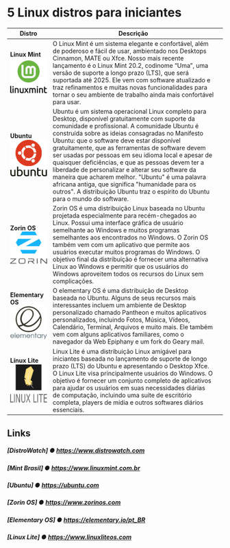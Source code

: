 # 5 Linux distros para iniciantes
 




| Distro        | Descrição                                                                                                                                                                                                                                                                                                                                                                  |   |
|---------------|------------------------------------------------------------------------------------------------------------------------------------------------------------------------------------------------------------------------------------------------------------------------------------------------------------------------------------------------------------------------------|---|
|**Linux Mint**  [![](assets/images/mint-logo.png "Linux Mint Logo")](	https://linuxmint.com/)  | O Linux Mint é um sistema elegante e confortável, além de poderoso e fácil de usar, ambientado nos Desktops Cinnamon, MATE ou Xfce. Nosso mais recente lançamento é o Linux Mint 20.2, codinome “Uma”, uma versão de suporte a longo prazo (LTS), que será suportada até 2025. Ele vem com software atualizado e traz refinamentos e muitas novas funcionalidades para tornar o seu ambiente de trabalho ainda mais confortável para usar. |   |
| **Ubuntu**     [![](assets/images/ubuntu-logo.png "Ubuntu Logo")](https://www.ubuntu.com/)   | Ubuntu é um sistema operacional Linux completo para Desktop, disponível gratuitamente com suporte da comunidade e profissional. A comunidade Ubuntu é construída sobre as ideias consagradas no Manifesto Ubuntu: que o software deve estar disponível gratuitamente, que as ferramentas de software devem ser usadas por pessoas em seu idioma local e apesar de quaisquer deficiências, e que as pessoas devem ter a liberdade de personalizar e alterar seu software da maneira que acharem melhor. "Ubuntu" é uma palavra africana antiga, que significa "humanidade para os outros". A distribuição Ubuntu traz o espírito do Ubuntu para o mundo do software. |   |
| **Zorin OS**   [![](assets/images/zorin-logo.png "Zorin OS Logo")](https://www.zorinos.com/)   | Zorin OS é uma distribuição Linux baseada no Ubuntu projetada especialmente para recém-chegados ao Linux. Possui uma interface gráfica de usuário semelhante ao Windows e muitos programas semelhantes aos encontrados no Windows. O Zorin OS também vem com um aplicativo que permite aos usuários executar muitos programas do Windows. O objetivo final da distribuição é fornecer uma alternativa Linux ao Windows e permitir que os usuários do Windows aproveitem todos os recursos do Linux sem complicações. |   |
| **Elementary OS** [![](assets/images/elementary-logo.png "Elementary OS Logo")](	https://elementary.io/)  | O elementary OS é uma distribuição de Desktop baseada no Ubuntu. Alguns de seus recursos mais interessantes incluem um ambiente de Desktop personalizado chamado Pantheon e muitos aplicativos personalizados, incluindo Fotos, Música, Vídeos, Calendário, Terminal, Arquivos e muito mais. Ele também vem com alguns aplicativos familiares, como o navegador da Web Epiphany e um fork do Geary mail. |   |
| **Linux Lite**  [![](assets/images/lite-logo.png "Linux Lite Logo")](https://www.linuxliteos.com/)  | Linux Lite é uma distribuição Linux amigável para iniciantes baseada no lançamento de suporte de longo prazo (LTS) do Ubuntu e apresentando o Desktop Xfce. O Linux Lite visa principalmente usuários do Windows. O objetivo é fornecer um conjunto completo de aplicativos para ajudar os usuários em suas necessidades diárias de computação, incluindo uma suíte de escritório completa, players de mídia e outros softwares diários essenciais. |   |


## Links

##### [DistroWatch] ● https://www.distrowatch.com
##### [Mint Brasil] ● https://www.linuxmint.com.br
##### [Ubuntu] ● https://ubuntu.com
##### [Zorin OS] ● https://www.zorinos.com
##### [Elementary OS] ● https://elementary.io/pt_BR
##### [Linux Lite] ● https://www.linuxliteos.com
 